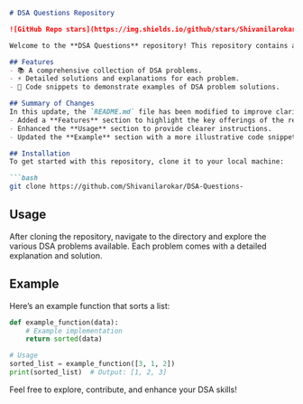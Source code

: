 ```markdown
# DSA Questions Repository

![GitHub Repo stars](https://img.shields.io/github/stars/Shivanilarokar/DSA-Questions-) ![GitHub forks](https://img.shields.io/github/forks/Shivanilarokar/DSA-Questions-) ![GitHub issues](https://img.shields.io/github/issues/Shivanilarokar/DSA-Questions-)

Welcome to the **DSA Questions** repository! This repository contains a collection of Data Structures and Algorithms (DSA) problems designed to help you enhance your coding skills.

## Features
- 📚 A comprehensive collection of DSA problems.
- ⚡ Detailed solutions and explanations for each problem.
- 📝 Code snippets to demonstrate examples of DSA problem solutions.

## Summary of Changes
In this update, the `README.md` file has been modified to improve clarity and structure. Key changes include:
- Added a **Features** section to highlight the key offerings of the repository.
- Enhanced the **Usage** section to provide clearer instructions.
- Updated the **Example** section with a more illustrative code snippet.

## Installation
To get started with this repository, clone it to your local machine:

```bash
git clone https://github.com/Shivanilarokar/DSA-Questions-
```

## Usage
After cloning the repository, navigate to the directory and explore the various DSA problems available. Each problem comes with a detailed explanation and solution.

## Example
Here’s an example function that sorts a list:

```python
def example_function(data):
    # Example implementation
    return sorted(data)

# Usage
sorted_list = example_function([3, 1, 2])
print(sorted_list)  # Output: [1, 2, 3]
```

Feel free to explore, contribute, and enhance your DSA skills!
```
